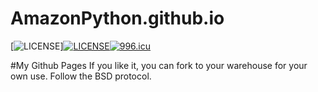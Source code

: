 # AmazonPython.github.io
[![LICENSE](https://img.shields.io/badge/license-BSD-green)][![LICENSE](https://cdn.jsdelivr.net/gh/AmazonPython/Laravel-Forum@master/public/images/License-Anti-996-green.svg)](https://github.com/996icu/996.ICU/blob/master/LICENSE)[![996.icu](https://img.shields.io/badge/link-996.icu-red.svg)](https://996.icu)

#My Github Pages
If you like it, you can fork to your warehouse for your own use. Follow the BSD protocol.
